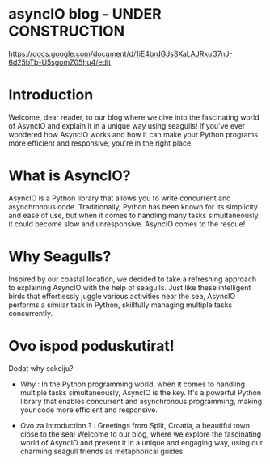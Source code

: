 # asyncIO blog - UNDER CONSTRUCTION

https://docs.google.com/document/d/1iE4brdGJsSXaLAJRkuG7nJ-6d25bTb-U5sgomZ05hu4/edit

# Introduction

Welcome, dear reader, to our blog where we dive into the fascinating world of AsyncIO and explain it in a unique way using seagulls! If you've ever wondered how AsyncIO works and how it can make your Python programs more efficient and responsive, you're in the right place.

# What is AsyncIO?

AsyncIO is a Python library that allows you to write concurrent and asynchronous code. Traditionally, Python has been known for its simplicity and ease of use, but when it comes to handling many tasks simultaneously, it could become slow and unresponsive. AsyncIO comes to the rescue!


# Why Seagulls?

Inspired by our coastal location, we decided to take a refreshing approach to explaining AsyncIO with the help of seagulls. Just like these intelligent birds that effortlessly juggle various activities near the sea, AsyncIO performs a similar task in Python, skillfully managing multiple tasks concurrently.


# Ovo ispod poduskutirat!
Dodat why sekciju?
* Why : In the Python programming world, when it comes to handling multiple tasks simultaneously, AsyncIO is the key. It's a powerful Python library that enables concurrent and asynchronous programming, making your code more efficient and responsive.

* Ovo za Introduction ? : Greetings from Split, Croatia, a beautiful town close to the sea! Welcome to our blog, where we explore the fascinating world of AsyncIO and present it in a unique and engaging way, using our charming seagull friends as metaphorical guides.
